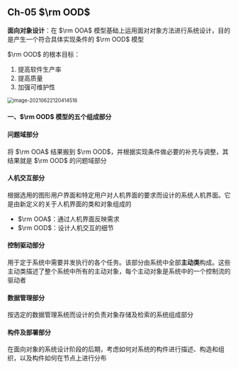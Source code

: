 ## Ch-05  $\rm OOD$ 

**面向对象设计**：在 $\rm OOA$ 模型基础上运用面对对象方法进行系统设计，目的是产生一个符合具体实现条件的 $\rm OOD$ 模型

$\rm OOD$ 的根本目标：

1. 提高软件生产率
2. 提高质量
3. 加强可维护性

<img src="C:\Users\DELL\AppData\Roaming\Typora\typora-user-images\image-20210622120414516.png" alt="image-20210622120414516" style="zoom:80%;" />



#### 一、$\rm OOD$ 模型的五个组成部分

#### 问题域部分

将 $\rm OOA$ 结果搬到 $\rm OOD$，并根据实现条件做必要的补充与调整，其结果就是 $\rm OOD$ 的问题域部分



#### 人机交互部分

根据选用的图形用户界面和特定用户对人机界面的要求而设计的系统人机界面。它是由新定义的关于人机界面的类和对象组成的

+ $\rm OOA$：通过人机界面反映需求
+ $\rm OOD$：设计人机交互的细节



#### 控制驱动部分

用于定于系统中需要并发执行的各个任务。该部分由系统中全部**主动类**构成。这些主动类描述了整个系统中所有的主动对象，每个主动对象是系统中的一个控制流的驱动者



#### 数据管理部分

按选定的数据管理系统而设计的负责对象存储及检索的系统组成部分



#### 构件及部署部分

在面向对象的系统设计阶段的后期，考虑如何对系统的构件进行描述、构造和组织，以及构件如何在节点上进行分布